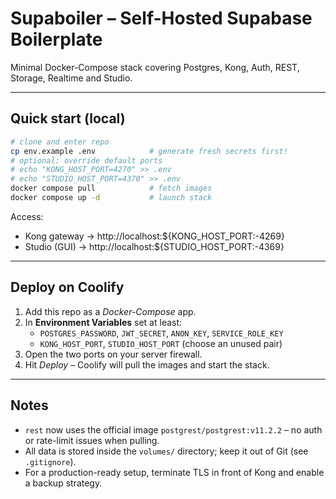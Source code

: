 # Supaboiler – Self-Hosted Supabase Boilerplate

Minimal Docker-Compose stack covering Postgres, Kong, Auth, REST, Storage, Realtime and Studio.

---

## Quick start (local)

```bash
# clone and enter repo
cp env.example .env            # generate fresh secrets first!
# optional: override default ports
# echo "KONG_HOST_PORT=4270" >> .env
# echo "STUDIO_HOST_PORT=4370" >> .env
docker compose pull            # fetch images
docker compose up -d           # launch stack
```

Access:
* Kong gateway →  http://localhost:${KONG_HOST_PORT:-4269}
* Studio (GUI) → http://localhost:${STUDIO_HOST_PORT:-4369}

---

## Deploy on Coolify
1. Add this repo as a *Docker-Compose* app.
2. In **Environment Variables** set at least:
   * `POSTGRES_PASSWORD`, `JWT_SECRET`, `ANON_KEY`, `SERVICE_ROLE_KEY`
   * `KONG_HOST_PORT`, `STUDIO_HOST_PORT` (choose an unused pair)
3. Open the two ports on your server firewall.
4. Hit *Deploy* – Coolify will pull the images and start the stack.

---

## Notes
* `rest` now uses the official image `postgrest/postgrest:v11.2.2` – no auth or rate-limit issues when pulling.
* All data is stored inside the `volumes/` directory; keep it out of Git (see `.gitignore`).
* For a production-ready setup, terminate TLS in front of Kong and enable a backup strategy. 